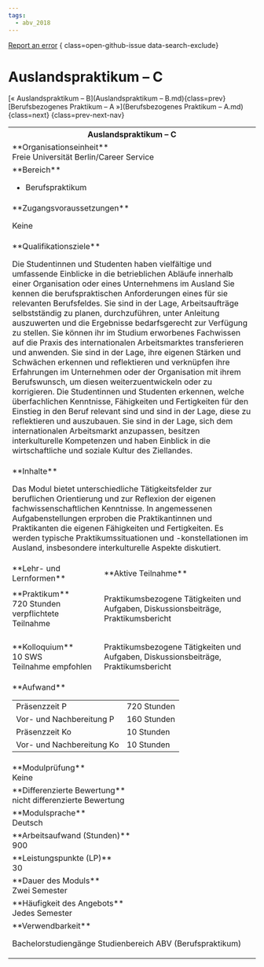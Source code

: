 ```yaml
---
tags:
  - abv_2018
---
```

[Report an error](https://github.com/SGSSGene/FUB-SUP/issues/new?title=Error%20in%20%22Auslandspraktikum%20%E2%80%93%20C%22&body=There%20seems%20to%20be%20an%20error%20in%20module%20%22Auslandspraktikum%20%E2%80%93%20C%22%2E%0A%0A%3CDescribe%20here%20a%20slightly%20more%20detailed%20description%20of%20what%20is%20wrong%3E&labels=bug)
{ class=open-github-issue data-search-exclude}

# Auslandspraktikum – C

[« Auslandspraktikum – B](Auslandspraktikum – B.md){class=prev}
[Berufsbezogenes Praktikum – A »](Berufsbezogenes Praktikum – A.md){class=next}
{class=prev-next-nav}

<table markdown id="moduledesc">
<tr markdown class="moduledesc_head"><th colspan="2">Auslandspraktikum – C </th></tr>
<tr markdown><td colspan="2">**Organisationseinheit**   <br>Freie Universität Berlin/Career Service</td></tr>

<tr markdown><td colspan="2">**Bereich**<br>


- Berufspraktikum

</td></tr>

<tr markdown><td colspan="2">**Zugangsvoraussetzungen** <br>

Keine


</td></tr>
<tr markdown><td colspan="2">**Qualifikationsziele**    <br>

Die Studentinnen und Studenten haben vielfältige und umfassende Einblicke in
die betrieblichen Abläufe innerhalb einer Organisation oder eines
Unternehmens im Ausland Sie kennen die berufspraktischen Anforderungen eines
für sie relevanten Berufsfeldes. Sie sind in der Lage, Arbeitsaufträge
selbstständig zu planen, durchzuführen, unter Anleitung auszuwerten und die
Ergebnisse bedarfsgerecht zur Verfügung zu stellen. Sie können ihr im
Studium erworbenes Fachwissen auf die Praxis des internationalen
Arbeitsmarktes transferieren und anwenden. Sie sind in der Lage, ihre
eigenen Stärken und Schwächen erkennen und reflektieren und verknüpfen ihre
Erfahrungen im Unternehmen oder der Organisation mit ihrem Berufswunsch, um
diesen weiterzuentwickeln oder zu korrigieren. Die Studentinnen und
Studenten erkennen, welche überfachlichen Kenntnisse, Fähigkeiten und
Fertigkeiten für den Einstieg in den Beruf relevant sind und sind in der
Lage, diese zu reflektieren und auszubauen. Sie sind in der Lage, sich dem
internationalen Arbeitsmarkt anzupassen, besitzen interkulturelle
Kompetenzen und haben Einblick in die wirtschaftliche und soziale Kultur des
Ziellandes.


</td></tr>
<tr markdown><td colspan="2">**Inhalte**                <br>

Das Modul bietet unterschiedliche Tätigkeitsfelder zur beruflichen
Orientierung und zur Reflexion der eigenen fachwissenschaftlichen
Kenntnisse. In angemessenen Aufgabenstellungen erproben die Praktikantinnen
und Praktikanten die eigenen Fähigkeiten und Fertigkeiten. Es werden
typische Praktikumssituationen und -konstellationen im Ausland, insbesondere
interkulturelle Aspekte diskutiert.


</td></tr>

<tr markdown><td>**Lehr- und Lernformen**</td><td>**Aktive Teilnahme**</td></tr>
<tr markdown><td> **Praktikum** <br>720 Stunden <br> verpflichtete Teilnahme</td><td>

Praktikumsbezogene Tätigkeiten und Aufgaben, Diskussionsbeiträge, Praktikumsbericht
</td></tr>
<tr markdown><td> **Kolloquium** <br>10 SWS <br> Teilnahme empfohlen</td><td>

Praktikumsbezogene Tätigkeiten und Aufgaben, Diskussionsbeiträge, Praktikumsbericht
</td></tr>
<tr markdown><td colspan="2">**Aufwand**                <br>
<table class="aufwand_table">
<tr><td>Präsenzzeit P</td><td>720 Stunden</td></tr>
<tr><td>Vor- und Nachbereitung P</td><td>160 Stunden</td></tr>
<tr><td>Präsenzzeit Ko</td><td>10 Stunden</td></tr>
<tr><td>Vor- und Nachbereitung Ko</td><td>10 Stunden</td></tr>
</table>

</td></tr>
<tr markdown><td colspan="2">**Modulprüfung**             <br>Keine


</td></tr>
<tr markdown><td colspan="2">**Differenzierte Bewertung** <br>nicht differenzierte Bewertung

</td></tr>
<tr markdown><td colspan="2">**Modulsprache**             <br>Deutsch</td></tr>
<tr markdown><td colspan="2">**Arbeitsaufwand (Stunden)** <br>900</td></tr>
<tr markdown><td colspan="2">**Leistungspunkte (LP)**     <br>30</td></tr>
<tr markdown><td colspan="2">**Dauer des Moduls**         <br>Zwei Semester</td></tr>
<tr markdown><td colspan="2">**Häufigkeit des Angebots**  <br>Jedes Semester</td></tr>
<tr markdown><td colspan="2">**Verwendbarkeit**           <br>

Bachelorstudiengänge Studienbereich ABV (Berufspraktikum)


</td></tr>

</table>
